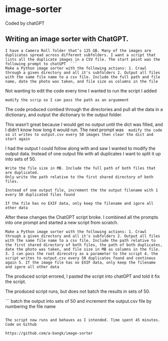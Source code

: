 # image-sorter

Coded by chatGPT

## Writing an image sorter with ChatGPT.
```
I have a Camera Roll folder that’s 125 GB. Many of the images are duplicates spread across different subfolders. I want a script that lists all the duplicate images in a CSV file. The start point was the following prompt to chatGPT  ```
Make a Python image sorter with the following actions: 1. Crawl through a given directory and all it's subfolders 2. Output all files with the same file name to a csv file. Include the full path and file name, date the photo was taken, and file size as columns in the file
```

Not wanting to edit the code every time I wanted to run the script I added 

```
modify the scrip so I can pass the path as an arguement
```

The code produced combed through the directories and pull all the data in a dictionary, and output the dictionary to the output folder. 

This wasn’t great because I would get no output until the dict was filled, and I didn’t know how long it would run. The next prompt was  ``` modify the code so it writes to output.csv every 50 images then clear the dict and start again ```

I had the output I could follow along with and saw I wanted to modify the output data.  Instead of one output file with all duplicates I want to split it up into sets of 50. 

```
Write the file size in MB. Include the full path of both files that are duplicated.
Only write the path relative to the first shared directory of both files.
```

```
Instead of one output file, increment the the output filename with 1 every 50 duplicated files found
```

```
If the file has no EXIF data, only keep the filename and igore all other data
```

After these changes the ChatGPT script broke. I combined all the prompts into one prompt and started a new script from scratch. 

```
Make a Python image sorter with the following actions: 1. Crawl through a given directory and all it's subfolders 2. Output all files with the same file name to a csv file. Include the path relative to the first shared directory of both files, the path of both duplicates, date the photo was taken, and file size in MB as columns in the file. 3. I can pass the root direcotry as a parameter to the script 4. the script writes to output.csv every 50 duplicates found and contineus again 5. If the image file has no EXIF data, only keep the filename and igore all other data
```

The produced script errored, I pasted the script into chatGPT and told it fix the script. 

The produced script runs, but does not batch the results in sets of 50.

´´´ batch the output into sets of 50 and increment the output.csv file by numbering the file name
```

The script now runs and behaves as I intended. Time spent 45 minutes. 
Code on Github

https://github.com/a-bangk/image-sorter

